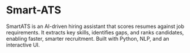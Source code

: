 # Smart-ATS
SmartATS is an AI-driven hiring assistant that scores resumes against job requirements. It extracts key skills, identifies gaps, and ranks candidates, enabling faster, smarter recruitment. Built with Python, NLP, and an interactive UI.
